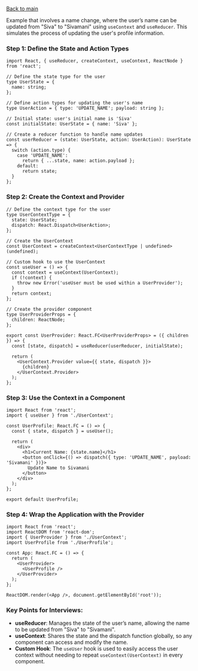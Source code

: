 [Back to main](README.md#more-topic)

Example that involves a name change, where the user’s name can be updated from "Siva" to "Sivamani" using `useContext` and `useReducer`. This simulates the process of updating the user's profile information.

### Step 1: Define the State and Action Types

```tsx
import React, { useReducer, createContext, useContext, ReactNode } from 'react';

// Define the state type for the user
type UserState = {
  name: string;
};

// Define action types for updating the user's name
type UserAction = { type: 'UPDATE_NAME'; payload: string };

// Initial state: user's initial name is 'Siva'
const initialState: UserState = { name: 'Siva' };

// Create a reducer function to handle name updates
const userReducer = (state: UserState, action: UserAction): UserState => {
  switch (action.type) {
    case 'UPDATE_NAME':
      return { ...state, name: action.payload };
    default:
      return state;
  }
};
```

### Step 2: Create the Context and Provider

```tsx
// Define the context type for the user
type UserContextType = {
  state: UserState;
  dispatch: React.Dispatch<UserAction>;
};

// Create the UserContext
const UserContext = createContext<UserContextType | undefined>(undefined);

// Custom hook to use the UserContext
const useUser = () => {
  const context = useContext(UserContext);
  if (!context) {
    throw new Error('useUser must be used within a UserProvider');
  }
  return context;
};

// Create the provider component
type UserProviderProps = {
  children: ReactNode;
};

export const UserProvider: React.FC<UserProviderProps> = ({ children }) => {
  const [state, dispatch] = useReducer(userReducer, initialState);

  return (
    <UserContext.Provider value={{ state, dispatch }}>
      {children}
    </UserContext.Provider>
  );
};
```

### Step 3: Use the Context in a Component

```tsx
import React from 'react';
import { useUser } from './UserContext';

const UserProfile: React.FC = () => {
  const { state, dispatch } = useUser();

  return (
    <div>
      <h1>Current Name: {state.name}</h1>
      <button onClick={() => dispatch({ type: 'UPDATE_NAME', payload: 'Sivamani' })}>
        Update Name to Sivamani
      </button>
    </div>
  );
};

export default UserProfile;
```

### Step 4: Wrap the Application with the Provider

```tsx
import React from 'react';
import ReactDOM from 'react-dom';
import { UserProvider } from './UserContext';
import UserProfile from './UserProfile';

const App: React.FC = () => {
  return (
    <UserProvider>
      <UserProfile />
    </UserProvider>
  );
};

ReactDOM.render(<App />, document.getElementById('root'));
```

### Key Points for Interviews:
- **useReducer**: Manages the state of the user’s name, allowing the name to be updated from "Siva" to "Sivamani".
- **useContext**: Shares the state and the dispatch function globally, so any component can access and modify the name.
- **Custom Hook**: The `useUser` hook is used to easily access the user context without needing to repeat `useContext(UserContext)` in every component.

